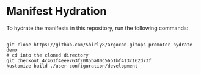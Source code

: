 
# Manifest Hydration

To hydrate the manifests in this repository, run the following commands:

```shell

git clone https://github.com/Shirly8/argocon-gitops-promoter-hydrate-demo
# cd into the cloned directory
git checkout 4c461f4eee763f2085ba80c56b1bf413c162d73f
kustomize build ./user-configuration/development
```